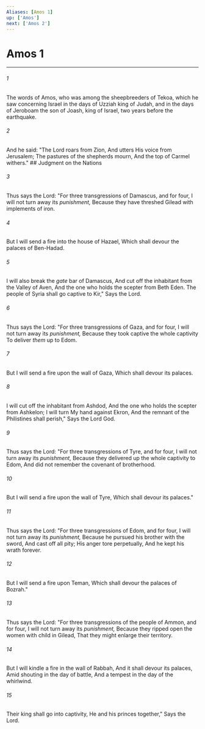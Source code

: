```yaml
---
Aliases: [Amos 1]
up: ['Amos']
next: ['Amos 2']
---
```

# Amos 1

***


###### 1 
The words of Amos, who was among the sheepbreeders of Tekoa, which he saw concerning Israel in the days of Uzziah king of Judah, and in the days of Jeroboam the son of Joash, king of Israel, two years before the earthquake. 

###### 2 
And he said: "The Lord roars from Zion, And utters His voice from Jerusalem; The pastures of the shepherds mourn, And the top of Carmel withers." ## Judgment on the Nations 

###### 3 
Thus says the Lord: "For three transgressions of Damascus, and for four, I will not turn away its _punishment,_ Because they have threshed Gilead with implements of iron. 

###### 4 
But I will send a fire into the house of Hazael, Which shall devour the palaces of Ben-Hadad. 

###### 5 
I will also break the _gate_ bar of Damascus, And cut off the inhabitant from the Valley of Aven, And the one who holds the scepter from Beth Eden. The people of Syria shall go captive to Kir," Says the Lord. 

###### 6 
Thus says the Lord: "For three transgressions of Gaza, and for four, I will not turn away its _punishment,_ Because they took captive the whole captivity To deliver _them_ up to Edom. 

###### 7 
But I will send a fire upon the wall of Gaza, Which shall devour its palaces. 

###### 8 
I will cut off the inhabitant from Ashdod, And the one who holds the scepter from Ashkelon; I will turn My hand against Ekron, And the remnant of the Philistines shall perish," Says the Lord God. 

###### 9 
Thus says the Lord: "For three transgressions of Tyre, and for four, I will not turn away its _punishment,_ Because they delivered up the whole captivity to Edom, And did not remember the covenant of brotherhood. 

###### 10 
But I will send a fire upon the wall of Tyre, Which shall devour its palaces." 

###### 11 
Thus says the Lord: "For three transgressions of Edom, and for four, I will not turn away its _punishment,_ Because he pursued his brother with the sword, And cast off all pity; His anger tore perpetually, And he kept his wrath forever. 

###### 12 
But I will send a fire upon Teman, Which shall devour the palaces of Bozrah." 

###### 13 
Thus says the Lord: "For three transgressions of the people of Ammon, and for four, I will not turn away its _punishment,_ Because they ripped open the women with child in Gilead, That they might enlarge their territory. 

###### 14 
But I will kindle a fire in the wall of Rabbah, And it shall devour its palaces, Amid shouting in the day of battle, And a tempest in the day of the whirlwind. 

###### 15 
Their king shall go into captivity, He and his princes together," Says the Lord.
